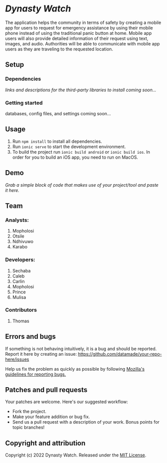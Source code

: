 # *Dynasty Watch*

The application helps the community in terms of safety by creating a mobile app for users to request for emergency assistance by using their mobile phone instead of using the traditional panic button at home. Mobile app users will also provide detailed information of their request using text, images, and audio. Authorities will be able to communicate with mobile app users as they are traveling to the requested location.

## Setup 

### Dependencies

*links and descriptions for the third-party libraries to install coming soon...*

### Getting started

databases, config files, and settings coming soon...

## Usage

1. Run `npm install` to install all dependencies.
2. Run `ionic serve` to start the development environment.
3. To build the project run `ionic build android` or `ionic build ios`. In order for you to build an iOS app, you need to run on MacOS.

## Demo

*Grab a simple block of code that makes use of your project/tool and paste it here.*

## Team

### Analysts:
1. Mopholosi
2. Otsile
3. Ndhivuwo
4. Karabo

### Developers:
1. Sechaba
2. Caleb
3. Carlin
4. Mopholosi 
5. Prince
6. Mulisa

### Contributors
1. Thomas

## Errors and bugs

If something is not behaving intuitively, it is a bug and should be reported.
Report it here by creating an issue: https://github.com/datamade/your-repo-here/issues

Help us fix the problem as quickly as possible by following [Mozilla's guidelines for reporting bugs.](https://developer.mozilla.org/en-US/docs/Mozilla/QA/Bug_writing_guidelines#General_Outline_of_a_Bug_Report)

## Patches and pull requests

Your patches are welcome. Here's our suggested workflow:
 
* Fork the project.
* Make your feature addition or bug fix.
* Send us a pull request with a description of your work. Bonus points for topic branches!

## Copyright and attribution

Copyright (c) 2022 Dynasty Watch. Released under the [MIT License](https://github.com/datamade/your-repo-here/blob/master/LICENSE).
